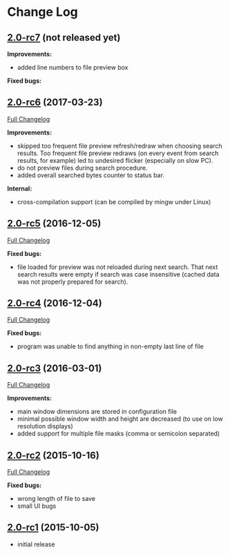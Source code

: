 # Change Log

## [2.0-rc7](https://github.com/goriy/sif/releases/tag/v.2.0-rc7) (not released yet)

**Improvements:**

* added line numbers to file preview box

**Fixed bugs:**


## [2.0-rc6](https://github.com/goriy/sif/releases/tag/v.2.0-rc6) (2017-03-23)

[Full Changelog](https://github.com/goriy/sif/compare/v.2.0-rc5...v.2.0-rc6)

**Improvements:**

* skipped too frequent file preview refresh/redraw when choosing search results.
  Too frequent file preview redraws (on every event from search results, 
  for example) led to undesired flicker (especially on slow PC).
* do not preview files during search procedure.
* added overall searched bytes counter to status bar.

**Internal:**

* cross-compilation support (can be compiled by mingw under Linux)


## [2.0-rc5](https://github.com/goriy/sif/releases/tag/v.2.0-rc5) (2016-12-05)

[Full Changelog](https://github.com/goriy/sif/compare/v.2.0-rc4...v.2.0-rc5)

**Fixed bugs:**

* file loaded for preview was not reloaded during next search. That next search
  results were empty if search was case insensitive (cached data was not properly
  prepared for search).

## [2.0-rc4](https://github.com/goriy/sif/releases/tag/v.2.0-rc4) (2016-12-04)

[Full Changelog](https://github.com/goriy/sif/compare/v.2.0-rc3...v.2.0-rc4)

**Fixed bugs:**

* program was unable to find anything in non-empty last line of file

## [2.0-rc3](https://github.com/goriy/sif/releases/tag/v.2.0-rc3) (2016-03-01)

[Full Changelog](https://github.com/goriy/sif/compare/v.2.0-rc2...v.2.0-rc3)

**Improvements:**

* main window dimensions are stored in configuration file
* minimal possible window width and height are decreased (to use on low resolution displays)
* added support for multiple file masks (comma or semicolon separated)

## [2.0-rc2](https://github.com/goriy/sif/releases/tag/v.2.0-rc2) (2015-10-16)

[Full Changelog](https://github.com/goriy/sif/compare/v.2.0-rc1...v.2.0-rc2)

**Fixed bugs:**

* wrong length of file to save
* small UI bugs

## [2.0-rc1](https://github.com/goriy/sif/releases/tag/v.2.0-rc1) (2015-10-05)

* initial release